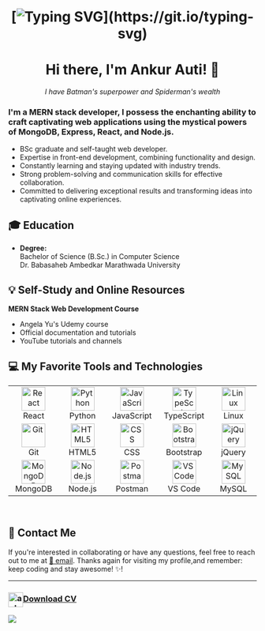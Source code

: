 <div align="center">



  # [![Typing SVG](https://readme-typing-svg.herokuapp.com/?color=3AB0FF&size=35&center=true&vCenter=true&width=1000&lines=Hi!+My+name+is+Ankur+Auti,;I'm+22+years+old,;I'm+from+MH,+India,;and+I+study+programming+on+my+own;Jai+Hind!)](https://git.io/typing-svg)


  



# Hi there, I'm Ankur Auti! 👋 
 _I have Batman's superpower and Spiderman's wealth_
</div>

### I'm a **MERN stack developer**, I possess the enchanting ability to craft captivating web applications using the mystical powers of MongoDB, Express, React, and Node.js.

- BSc graduate and self-taught web developer.
- Expertise in front-end development, combining functionality and design.
- Constantly learning and staying updated with industry trends.
- Strong problem-solving and communication skills for effective collaboration.
- Committed to delivering exceptional results and transforming ideas into captivating online experiences.
  
  
## 🎓 Education

- **Degree:**  
  Bachelor of Science (B.Sc.) in Computer Science  
  Dr. Babasaheb Ambedkar Marathwada University

    
  
## 💡 Self-Study and Online Resources

 **MERN Stack Web Development Course**  
  - Angela Yu's Udemy course
  - Official documentation and tutorials
  - YouTube tutorials and channels

    
  


## 💻 My Favorite Tools and Technologies

<table align="center">
  <tr>
    <td align="center" width="96">
       <img src="https://skillicons.dev/icons?i=react" width="48" height="48" alt="React" />
      <br>React
    </td>
    <td align="center" width="96">
      <img src="https://skillicons.dev/icons?i=py" width="48" height="48" alt="Python" />
      <br>Python
    </td>
    <td align="center" width="96">
        <img src="https://skillicons.dev/icons?i=js" width="48" height="48" alt="JavaScript" />
      <br>JavaScript
    </td>
    <td align="center" width="96">
        <img src="https://skillicons.dev/icons?i=ts" width="48" height="48" alt="TypeScript" />
      <br>TypeScript
    </td>
    <td align="center" width="96">
        <img src="https://skillicons.dev/icons?i=linux" width="48" height="48" alt="Linux" />
      <br>Linux
    </td>
  </tr>
  <tr>
    <td align="center" width="96"> 
        <img src="https://user-images.githubusercontent.com/25181517/192108372-f71d70ac-7ae6-4c0d-8395-51d8870c2ef0.png" width="48" height="48" alt="Git" />
      <br>Git
    </td>
    <td align="center"  width="96">
        <img src="https://skillicons.dev/icons?i=html" width="48" height="48" alt="HTML5" />
      <br>HTML5
    </td>
    <td align="center" width="96">
        <img src="https://skillicons.dev/icons?i=css" width="48" height="48" alt="CSS" />
      <br>CSS
    </td>
    <td align="center"  width="96">
        <img src="https://skillicons.dev/icons?i=bootstrap" width="48" height="48" alt="Bootstrap" />
      <br>Bootstrap
    </td>
    <td align="center" width="96">
        <img src="https://skillicons.dev/icons?i=jquery" width="48" height="48" alt="jQuery" />
      <br>jQuery
    </td>
  </tr>
 <tr>
      <td align="center" width="96">
        <img src="https://skillicons.dev/icons?i=mongodb" width="48" height="48" alt="MongoDB" />
      <br>MongoDB
    </td>
        <td align="center" width="96">
        <img src="https://skillicons.dev/icons?i=nodejs" width="48" height="48" alt="Node.js" />
      <br>Node.js
    </td>
        <td align="center" width="96">
        <img src="https://user-images.githubusercontent.com/25181517/192109061-e138ca71-337c-4019-8d42-4792fdaa7128.png" width="48" height="48" alt="Postman" />
      <br>Postman
    </td>
    <td align="center" width="96">
        <img src="https://skillicons.dev/icons?i=vscode" width="48" height="48" alt="VS Code" />
      <br>VS Code
    </td>
    <td align="center" width="96">
        <img src="https://skillicons.dev/icons?i=mysql" width="48" height="48" alt="MySQL" />
      <br>MySQL
    </td>
 </tr>
</table>
<br>
  

## 📠 Contact Me

If you're interested in collaborating or have any questions, feel free to reach out to me at [🔗 email](mailto:ankurauti@gmail.com). Thanks again for visiting my profile,and remember: keep coding and stay awesome! ✨!

---
<h3><a href="https://drive.google.com/file/d/1883dodd8sa9pdo2dtY2RDh_OYiTOmOvt/view?usp=sharing" target="blank"><img align="center" src="https://github.com/Webdevava/Webdevava/assets/115859079/f01517eb-f737-40f2-be97-038065711414" alt="ankurauti382" height="30" width="30" />Download CV</a></h3>


![](https://komarev.com/ghpvc/?username=Webdevava)
